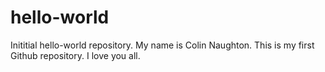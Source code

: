 # hello-world
Inititial hello-world repository.
My name is Colin Naughton. This is my first Github repository.
I love you all.
